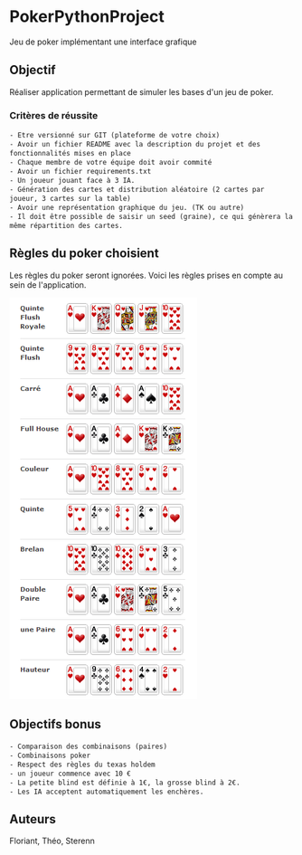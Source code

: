 # PokerPythonProject
Jeu de poker implémentant une interface grafique

## Objectif
Réaliser application permettant de simuler les bases d'un jeu de poker.
### Critères de réussite
    - Etre versionné sur GIT (plateforme de votre choix)
    - Avoir un fichier README avec la description du projet et des fonctionnalités mises en place
    - Chaque membre de votre équipe doit avoir commité
    - Avoir un fichier requirements.txt
    - Un joueur jouant face à 3 IA.
    - Génération des cartes et distribution aléatoire (2 cartes par joueur, 3 cartes sur la table)
    - Avoir une représentation graphique du jeu. (TK ou autre)
    - Il doit être possible de saisir un seed (graine), ce qui génèrera la même répartition des cartes.

## Règles du poker choisient
Les règles du poker seront ignorées. Voici les règles prises en compte au sein de l'application.

![alt text](https://github.com/encizz/PokerPythonProject/blob/main/Image/image_for_readme.png)

## Objectifs bonus

    - Comparaison des combinaisons (paires)
    - Combinaisons poker
    - Respect des règles du texas holdem
    - un joueur commence avec 10 €
    - La petite blind est définie à 1€, la grosse blind à 2€.
    - Les IA acceptent automatiquement les enchères.

## Auteurs 

Floriant, Théo, Sterenn
